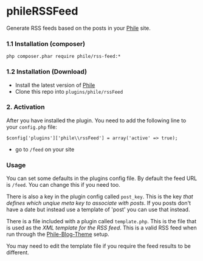 phileRSSFeed
============

Generate RSS feeds based on the posts in your [Phile](https://github.com/PhileCMS/Phile) site.


### 1.1 Installation (composer)
```
php composer.phar require phile/rss-feed:*
```

### 1.2 Installation (Download)

* Install the latest version of [Phile](https://github.com/PhileCMS/Phile)
* Clone this repo into `plugins/phile/rssFeed`

### 2. Activation

After you have installed the plugin. You need to add the following line to your `config.php` file:

```
$config['plugins']['phile\\rssFeed'] = array('active' => true);
```

* go to `/feed` on your site

### Usage

You can set some defaults in the plugins config file. By default the feed URL is `/feed`. You can change this if you need too.

There is also a key in the plugin config called `post_key`. This is the key *that defines which unqiue meta key to associate with posts*. If you posts don't have a date but instead use a template of 'post' you can use that instead.

There is a file included with a plugin called `template.php`. This is the file that is used as the *XML template for the RSS feed*. This is a valid RSS feed when run through the [Phile-Blog-Theme](https://github.com/PhileCMS/Phile-Blog-Theme) setup.

You may need to edit the template file if you require the feed results to be different.
